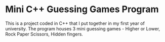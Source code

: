 # Mini C++ Guessing Games Program 

This is a project coded in C++ that I put together in my first year of university. The program houses 3 mini guessing games - Higher or Lower, Rock Paper Scissors, Hidden fingers.
